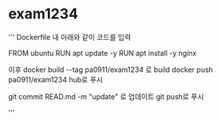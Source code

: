 # exam1234


'''
Dockerfile 내 아래와 같이 코드를 입력

FROM ubuntu
RUN apt update -y
RUN apt install -y nginx

이후 
docker build --tag pa0911/exam1234 로 build
docker push pa0911/exam1234  hub로 푸시

git commit READ.md -m "update" 로 업데이트
git push로 푸시

'''
